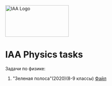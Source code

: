 <head>
    <meta charset="UTF-8">
    <title>IAA WorldWide</title>
    <meta name="description" content="Yuamble - an open source global cryptocurrency and decentralized platform.">
    <link rel="shortcut icon" href="assets/images/logo-icon.ico" type="image/x-icon">
</head>

<img src="https://iaa2005.tk/IAA_Logo.jpg" alt="IAA Logo" width="200" height="100"/>

# IAA Physics tasks

Задачи по физике:
 
1. "Зеленая полоса"(2020)(8-9 классы) [Файл](https://iaa2005.tk/tasks/Зеленая%20полоса.pdf)
